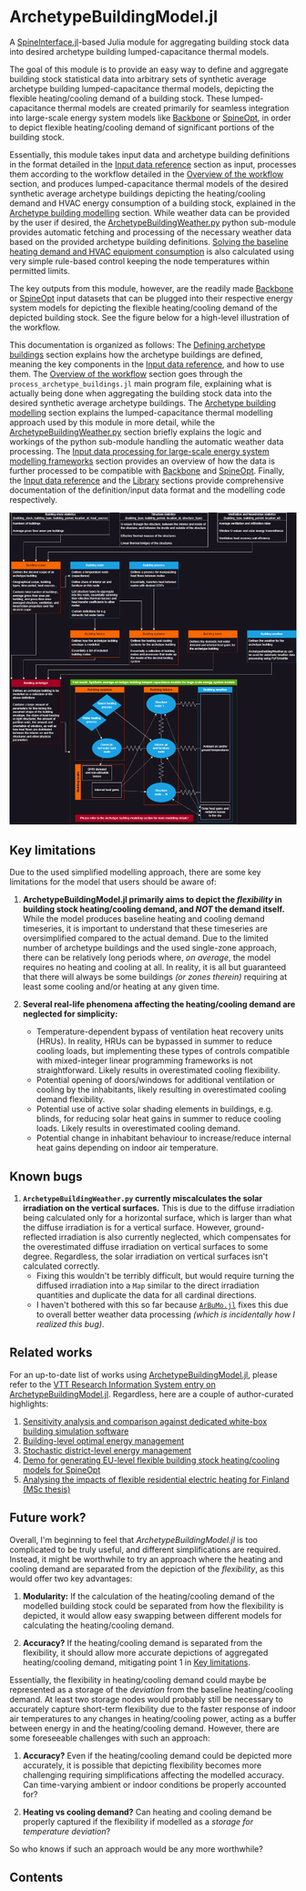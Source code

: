 # ArchetypeBuildingModel.jl

A [SpineInterface.jl](https://github.com/Spine-project/SpineInterface.jl)-based
Julia module for aggregating building stock data into desired
archetype building lumped-capacitance thermal models.

The goal of this module is to provide an easy way to define and aggregate
building stock statistical data into arbitrary sets of synthetic average
archetype building lumped-capacitance thermal models, depicting the flexible
heating/cooling demand of a building stock.
These lumped-capacitance thermal models are created primarily for
seamless integration into large-scale energy system models like
[Backbone](https://cris.vtt.fi/en/publications/backbone) or
[SpineOpt](https://github.com/Spine-project/SpineOpt.jl),
in order to depict flexible heating/cooling demand of significant portions
of the building stock.

Essentially, this module takes input data and archetype building definitions
in the format detailed in the [Input data reference](@ref)
section as input, processes them according to the workflow detailed in the
[Overview of the workflow](@ref) section, and produces
lumped-capacitance thermal models of the desired synthetic average archetype
buildings depicting the heating/cooling demand and HVAC energy consumption
of a building stock, explained in the [Archetype building modelling](@ref) section.
While weather data can be provided by the user if desired,
the [ArchetypeBuildingWeather.py](@ref) python sub-module provides automatic
fetching and processing of the necessary weather data based on the provided
archetype building definitions.
[Solving the baseline heating demand and HVAC equipment consumption](@ref)
is also calculated using very simple rule-based control keeping the node
temperatures within permitted limits.

The key outputs from this module, however, are the readily made
[Backbone](https://cris.vtt.fi/en/publications/backbone) or
[SpineOpt](https://github.com/Spine-project/SpineOpt.jl) input datasets
that can be plugged into their respective energy system models for
depicting the flexible heating/cooling demand of the depicted building stock.
See the figure below for a high-level illustration of the workflow.

This documentation is organized as follows:
The [Defining archetype buildings](@ref) section explains how the archetype
buildings are defined, meaning the key components in the
[Input data reference](@ref), and how to use them.
The [Overview of the workflow](@ref) section goes through the
`process_archetype_buildings.jl` main program file, explaining what is
actually being done when aggregating the building stock data into the
desired synthetic average archetype buildings.
The [Archetype building modelling](@ref) section explains the lumped-capacitance
thermal modelling approach used by this module in more detail,
while the [ArchetypeBuildingWeather.py](@ref) section briefly explains
the logic and workings of the python sub-module handling the automatic
weather data processing.
The [Input data processing for large-scale energy system modelling frameworks](@ref)
section provides an overview of how the data is further processed to be compatible
with [Backbone](https://cris.vtt.fi/en/publications/backbone)
and [SpineOpt](https://github.com/Spine-project/SpineOpt.jl).
Finally, the [Input data reference](@ref) and the [Library](@ref)
sections provide comprehensive documentation of the definition/input
data format and the modelling code respectively.

![ABMWorkflow](ABMFlow.png)


## Key limitations

Due to the used simplified modelling approach, there are some key limitations for the model that users should be aware of:

1. **ArchetypeBuildingModel.jl primarily aims to depict the *flexibility* in building stock heating/cooling demand, and *NOT* the demand itself.** While the model produces baseline heating and cooling demand timeseries, it is important to understand that these timeseries are oversimplified compared to the actual demand. Due to the limited number of archetype buildings and the used single-zone approach, there can be relatively long periods where, *on average*, the model requires no heating and cooling at all. In reality, it is all but guaranteed that there will always be some buildings *(or zones therein)* requiring at least some cooling and/or heating at any given time.

2. **Several real-life phenomena affecting the heating/cooling demand are neglected for simplicity:**
    - Temperature-dependent bypass of ventilation heat recovery units (HRUs). In reality, HRUs can be bypassed in summer to reduce cooling loads, but implementing these types of controls compatible with mixed-integer linear programming frameworks is not straightforward. Likely results in overestimated cooling flexibility.
    - Potential opening of doors/windows for additional ventilation or cooling by the inhabitants, likely resulting in overestimated cooling demand flexibility.
    - Potential use of active solar shading elements in buildings, e.g. blinds, for reducing solar heat gains in summer to reduce cooling loads. Likely results in overestimated cooling demand.
    - Potential change in inhabitant behaviour to increase/reduce internal heat gains depending on indoor air temperature.


## Known bugs

1. **`ArchetypeBuildingWeather.py` currently miscalculates the solar irradiation on the vertical surfaces.** This is due to the diffuse irradiation being calculated only for a horizontal surface, which is larger than what the diffuse irradiation is for a vertical surface. However, ground-reflected irradiation is also currently neglected, which compensates for the overestimated diffuse irradiation on vertical surfaces to some degree. Regardless, the solar irradiation on vertical surfaces isn't calculated correctly.
    - Fixing this wouldn't be terribly difficult, but would require turning the diffused irradiation into a `Map` similar to the direct irradiation quantities and duplicate the data for all cardinal directions.
    - I haven't bothered with this so far because [`ArBuMo.jl`](https://github.com/vttresearch/ArBuMo) fixes this due to overall better weather data processing _(which is incidentally how I realized this bug)_. 


## Related works

For an up-to-date list of works using [ArchetypeBuildingModel.jl](@ref),
please refer to the
[VTT Research Information System entry on ArchetypeBuildingModel.jl](https://cris.vtt.fi/en/publications/archetypebuildingmodeljl-a-julia-module-for-aggregating-building-).
Regardless, here are a couple of author-curated highlights:

1. [Sensitivity analysis and comparison against dedicated white-box building simulation software](https://doi.org/10.3390/buildings14061614)
2. [Building-level optimal energy management](https://doi.org/10.3390/buildings13123089)
3. [Stochastic district-level energy management](https://doi.org/10.26868/25222708.2023.1262)
4. [Demo for generating EU-level flexible building stock heating/cooling models for SpineOpt](https://zenodo.org/doi/10.5281/zenodo.8238141)
5. [Analysing the impacts of flexible residential electric heating for Finland (MSc thesis)](https://aaltodoc.aalto.fi/handle/123456789/120964)


## Future work?

Overall, I'm beginning to feel that *ArchetypeBuildingModel.jl* is too
complicated to be truly useful, and different simplifications are required.
Instead, it might be worthwhile to try an approach where the heating
and cooling demand are separated from the depiction of the *flexibility*,
as this would offer two key advantages:

1. **Modularity:** If the calculation of the heating/cooling demand of the modelled building stock could be separated from how the flexibility is depicted, it would allow easy swapping between different models for calculating the heating/cooling demand.

2. **Accuracy?** If the heating/cooling demand is separated from the flexibility, it should allow more accurate depictions of aggregated heating/cooling demand, mitigating point 1 in [Key limitations](@ref).

Essentially, the flexibility in heating/cooling demand could maybe be represented
as a storage of the *deviation* from the baseline heating/cooling demand.
At least two storage nodes would probably still be necessary to accurately
capture short-term flexibility due to the faster response of indoor air
temperatures to any changes in heating/cooling power, acting as a buffer
between energy in and the heating/cooling demand.
However, there are some foreseeable challenges with such an approach:

1. **Accuracy?** Even if the heating/cooling demand could be depicted more accurately, it is possible that depicting flexibility becomes more challenging requiring simplifications affecting the modelled accuracy. Can time-varying ambient or indoor conditions be properly accounted for?

2. **Heating vs cooling demand?** Can heating and cooling demand be properly captured if the flexibility if modelled as a *storage for temperature deviation*?

So who knows if such an approach would be any more worthwhile?


## Contents

```@contents
```